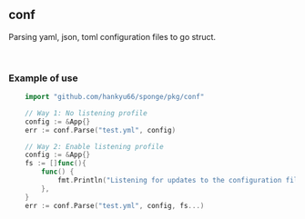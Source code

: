## conf

Parsing yaml, json, toml configuration files to go struct.

<br>

### Example of use

```go
    import "github.com/hankyu66/sponge/pkg/conf"

    // Way 1: No listening profile
    config := &App{}
    err := conf.Parse("test.yml", config)

    // Way 2: Enable listening profile
    config := &App{}
    fs := []func(){
        func() {
            fmt.Println("Listening for updates to the configuration file")
        },
    }
    err := conf.Parse("test.yml", config, fs...)
```
